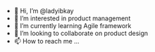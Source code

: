 - 👋 Hi, I’m @ladyibkay
- 👀 I’m interested in product management
- 🌱 I’m currently learning Agile framework
- 💞️ I’m looking to collaborate on product design
- 📫 How to reach me ...

<!---
ladyibkay/ladyibkay is a ✨ special ✨ repository because its `README.md` (this file) appears on your GitHub profile.
You can click the Preview link to take a look at your changes.
--->
